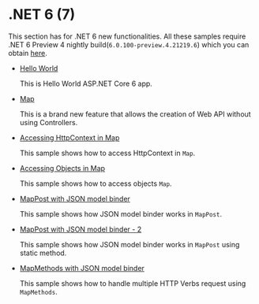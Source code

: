 # .NET 6 (7)

This section has for .NET 6 new functionalities. All these samples require .NET 6 Preview 4 nightly build(`6.0.100-preview.4.21219.6`) which you can obtain [here](https://github.com/dotnet/installer).

* [Hello World](hello-world)
  
  This is Hello World ASP.NET Core 6 app. 

* [Map](map)

  This is a brand new feature that allows the creation of Web API without using Controllers.
  
* [Accessing HttpContext in Map](map-2)

  This sample shows how to access HttpContext in `Map`.

* [Accessing Objects in Map](map-3)

  This sample shows how to access objects `Map`.

* [MapPost with JSON model binder](map-post)

  This sample shows how JSON model binder works in `MapPost`.

* [MapPost with JSON model binder - 2](map-post-2)

  This sample shows how JSON model binder works in `MapPost` using static method.

* [MapMethods with JSON model binder](map-methods)

  This sample shows how to handle multiple HTTP Verbs request using `MapMethods`.